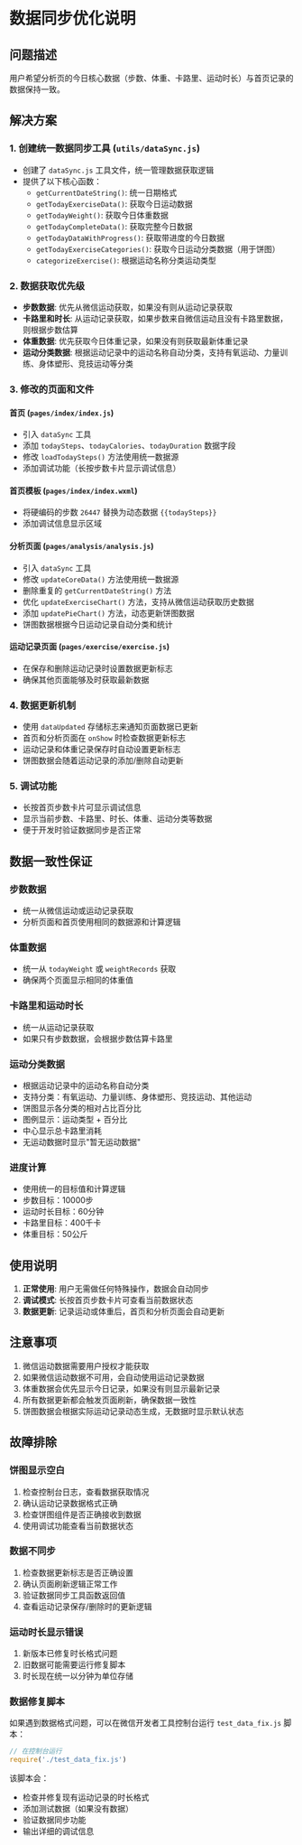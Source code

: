 # 数据同步优化说明

## 问题描述
用户希望分析页的今日核心数据（步数、体重、卡路里、运动时长）与首页记录的数据保持一致。

## 解决方案

### 1. 创建统一数据同步工具 (`utils/dataSync.js`)
- 创建了 `dataSync.js` 工具文件，统一管理数据获取逻辑
- 提供了以下核心函数：
  - `getCurrentDateString()`: 统一日期格式
  - `getTodayExerciseData()`: 获取今日运动数据
  - `getTodayWeight()`: 获取今日体重数据
  - `getTodayCompleteData()`: 获取完整今日数据
  - `getTodayDataWithProgress()`: 获取带进度的今日数据
  - `getTodayExerciseCategories()`: 获取今日运动分类数据（用于饼图）
  - `categorizeExercise()`: 根据运动名称分类运动类型

### 2. 数据获取优先级
- **步数数据**: 优先从微信运动获取，如果没有则从运动记录获取
- **卡路里和时长**: 从运动记录获取，如果步数来自微信运动且没有卡路里数据，则根据步数估算
- **体重数据**: 优先获取今日体重记录，如果没有则获取最新体重记录
- **运动分类数据**: 根据运动记录中的运动名称自动分类，支持有氧运动、力量训练、身体塑形、竞技运动等分类

### 3. 修改的页面和文件

#### 首页 (`pages/index/index.js`)
- 引入 `dataSync` 工具
- 添加 `todaySteps`、`todayCalories`、`todayDuration` 数据字段
- 修改 `loadTodaySteps()` 方法使用统一数据源
- 添加调试功能（长按步数卡片显示调试信息）

#### 首页模板 (`pages/index/index.wxml`)
- 将硬编码的步数 `26447` 替换为动态数据 `{{todaySteps}}`
- 添加调试信息显示区域

#### 分析页面 (`pages/analysis/analysis.js`)
- 引入 `dataSync` 工具
- 修改 `updateCoreData()` 方法使用统一数据源
- 删除重复的 `getCurrentDateString()` 方法
- 优化 `updateExerciseChart()` 方法，支持从微信运动获取历史数据
- 添加 `updatePieChart()` 方法，动态更新饼图数据
- 饼图数据根据今日运动记录自动分类和统计

#### 运动记录页面 (`pages/exercise/exercise.js`)
- 在保存和删除运动记录时设置数据更新标志
- 确保其他页面能够及时获取最新数据

### 4. 数据更新机制
- 使用 `dataUpdated` 存储标志来通知页面数据已更新
- 首页和分析页面在 `onShow` 时检查数据更新标志
- 运动记录和体重记录保存时自动设置更新标志
- 饼图数据会随着运动记录的添加/删除自动更新

### 5. 调试功能
- 长按首页步数卡片可显示调试信息
- 显示当前步数、卡路里、时长、体重、运动分类等数据
- 便于开发时验证数据同步是否正常

## 数据一致性保证

### 步数数据
- 统一从微信运动或运动记录获取
- 分析页面和首页使用相同的数据源和计算逻辑

### 体重数据
- 统一从 `todayWeight` 或 `weightRecords` 获取
- 确保两个页面显示相同的体重值

### 卡路里和运动时长
- 统一从运动记录获取
- 如果只有步数数据，会根据步数估算卡路里

### 运动分类数据
- 根据运动记录中的运动名称自动分类
- 支持分类：有氧运动、力量训练、身体塑形、竞技运动、其他运动
- 饼图显示各分类的相对占比百分比
- 图例显示：运动类型 + 百分比
- 中心显示总卡路里消耗
- 无运动数据时显示"暂无运动数据"

### 进度计算
- 使用统一的目标值和计算逻辑
- 步数目标：10000步
- 运动时长目标：60分钟
- 卡路里目标：400千卡
- 体重目标：50公斤

## 使用说明

1. **正常使用**: 用户无需做任何特殊操作，数据会自动同步
2. **调试模式**: 长按首页步数卡片可查看当前数据状态
3. **数据更新**: 记录运动或体重后，首页和分析页面会自动更新

## 注意事项

1. 微信运动数据需要用户授权才能获取
2. 如果微信运动数据不可用，会自动使用运动记录数据
3. 体重数据会优先显示今日记录，如果没有则显示最新记录
4. 所有数据更新都会触发页面刷新，确保数据一致性
5. 饼图数据会根据实际运动记录动态生成，无数据时显示默认状态

## 故障排除

### 饼图显示空白
1. 检查控制台日志，查看数据获取情况
2. 确认运动记录数据格式正确
3. 检查饼图组件是否正确接收到数据
4. 使用调试功能查看当前数据状态

### 数据不同步
1. 检查数据更新标志是否正确设置
2. 确认页面刷新逻辑正常工作
3. 验证数据同步工具函数返回值
4. 查看运动记录保存/删除时的更新逻辑

### 运动时长显示错误
1. 新版本已修复时长格式问题
2. 旧数据可能需要运行修复脚本
3. 时长现在统一以分钟为单位存储

### 数据修复脚本
如果遇到数据格式问题，可以在微信开发者工具控制台运行 `test_data_fix.js` 脚本：

```javascript
// 在控制台运行
require('./test_data_fix.js')
```

该脚本会：
- 检查并修复现有运动记录的时长格式
- 添加测试数据（如果没有数据）
- 验证数据同步功能
- 输出详细的调试信息 